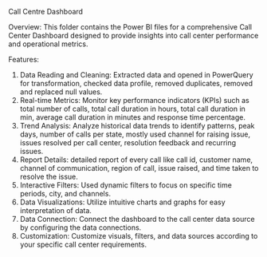 Call Centre Dashboard

Overview:
This folder contains the Power BI files for a comprehensive Call Center Dashboard designed to provide insights into call center performance and operational metrics.

Features:
1. Data Reading and Cleaning: Extracted data and opened in PowerQuery for transformation, checked data profile, removed duplicates, removed and replaced null values.
2. Real-time Metrics: Monitor key performance indicators (KPIs) such as total number of calls, total call duration in hours, total call duration in min, average call duration in minutes and response time percentage.
3. Trend Analysis: Analyze historical data trends to identify patterns, peak days, number of calls per state, mostly used channel for raising issue, issues resolved per call center, resolution feedback and recurring issues.
4. Report Details: detailed report of every call like call id, customer name, channel of communication, region of call, issue raised, and time taken to resolve the issue.
5. Interactive Filters: Used dynamic filters to focus on specific time periods, city, and channels.
6. Data Visualizations: Utilize intuitive charts and graphs for easy interpretation of data.
7. Data Connection: Connect the dashboard to the call center data source by configuring the data connections.
8. Customization: Customize visuals, filters, and data sources according to your specific call center requirements.
